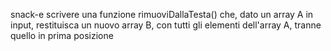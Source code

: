 snack-e 
scrivere una funzione rimuoviDallaTesta() che, dato un array A in input, restituisca un nuovo array B, con tutti gli elementi dell'array A, tranne quello in prima posizione